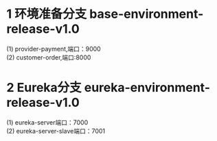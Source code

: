 # 1 环境准备分支  base-environment-release-v1.0
  (1) provider-payment,端口：9000  
  (2) customer-order,端口:8000 
# 2 Eureka分支  eureka-environment-release-v1.0
  (1) eureka-server端口：7000                       
  (2) eureka-server-slave端口：7001  